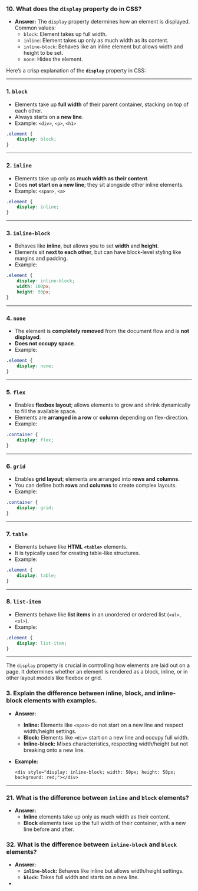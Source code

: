


### 10. **What does the `display` property do in CSS?**
   - **Answer:** The `display` property determines how an element is displayed. Common values:
     - `block`: Element takes up full width.
     - `inline`: Element takes up only as much width as its content.
     - `inline-block`: Behaves like an inline element but allows width and height to be set.
     - `none`: Hides the element.


Here’s a crisp explanation of the **`display`** property in CSS:

---

### 1. **`block`**
   - Elements take up **full width** of their parent container, stacking on top of each other.
   - Always starts on a **new line**.
   - Example: `<div>`, `<p>`, `<h1>`
   ```css
   .element {
       display: block;
   }
   ```

---

### 2. **`inline`**
   - Elements take up only as **much width as their content**.
   - Does **not start on a new line**; they sit alongside other inline elements.
   - Example: `<span>`, `<a>`
   ```css
   .element {
       display: inline;
   }
   ```

---

### 3. **`inline-block`**
   - Behaves like **inline**, but allows you to set **width** and **height**.
   - Elements sit **next to each other**, but can have block-level styling like margins and padding.
   - Example:
   ```css
   .element {
       display: inline-block;
       width: 100px;
       height: 50px;
   }
   ```

---

### 4. **`none`**
   - The element is **completely removed** from the document flow and is **not displayed**.
   - **Does not occupy space**.
   - Example:
   ```css
   .element {
       display: none;
   }
   ```

---

### 5. **`flex`**
   - Enables **flexbox layout**; allows elements to grow and shrink dynamically to fill the available space.
   - Elements are **arranged in a row** or **column** depending on flex-direction.
   - Example:
   ```css
   .container {
       display: flex;
   }
   ```

---

### 6. **`grid`**
   - Enables **grid layout**; elements are arranged into **rows and columns**.
   - You can define both **rows** and **columns** to create complex layouts.
   - Example:
   ```css
   .container {
       display: grid;
   }
   ```

---

### 7. **`table`**
   - Elements behave like **HTML `<table>`** elements.
   - It is typically used for creating table-like structures.
   - Example:
   ```css
   .element {
       display: table;
   }
   ```

---

### 8. **`list-item`**
   - Elements behave like **list items** in an unordered or ordered list (`<ul>`, `<ol>`).
   - Example:
   ```css
   .element {
       display: list-item;
   }
   ```

---

The `display` property is crucial in controlling how elements are laid out on a page. It determines whether an element is rendered as a block, inline, or in other layout models like flexbox or grid.







### 3. **Explain the difference between inline, block, and inline-block elements with examples.**

- **Answer:**
    - **Inline:** Elements like `<span>` do not start on a new line and respect width/height settings.
    - **Block:** Elements like `<div>` start on a new line and occupy full width.
    - **Inline-block:** Mixes characteristics, respecting width/height but not breaking onto a new line.
- **Example:**
    

    
    `<div style="display: inline-block; width: 50px; height: 50px; background: red;"></div>`
    

---


### 21. **What is the difference between `inline` and `block` elements?**
   - **Answer:**
     - **Inline** elements take up only as much width as their content.
     - **Block** elements take up the full width of their container, with a new line before and after.



### 32. **What is the difference between `inline-block` and `block` elements?**
   - **Answer:**
     - **`inline-block`:** Behaves like inline but allows width/height settings.
     - **`block`:** Takes full width and starts on a new line.
- 

